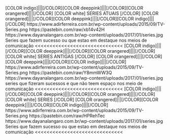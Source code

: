 <channels>
<channel>
<name>[COLOR indigo]|||[/COLOR][COLOR deeppink]|||[/COLOR][COLOR orangered]|||[/COLOR] [COLOR white] SERIES ATUAIS [/COLOR] [COLOR orangered]|||[/COLOR][COLOR deeppink]|||[/COLOR][COLOR indigo]|||[/COLOR]</name>
<thumbnail>https://www.adirferreira.com.br/wp-content/uploads/2015/09/TV-Series.png</thumbnail>
<externallink>https://pastebin.com/raw/xb14v42H</externallink>
<fanart>https://www.dayanalangaro.com.br/wp-content/uploads/2017/01/series.jpg</fanart>
<info>Series que fazem sucesso ou que estao em destaque nos meios de comunicação</info>
</channel>
</channels>
<<<<<<<<<<<<<<<<<<<<<<<<<<<<<<
 <channels>
<channel>
<name>[COLOR indigo]|||[/COLOR][COLOR deeppink]|||[/COLOR][COLOR orangered]|||[/COLOR] [COLOR white] SERIES ANTIGAS [/COLOR] [COLOR orangered]|||[/COLOR][COLOR deeppink]|||[/COLOR][COLOR indigo]|||[/COLOR]</name>
<thumbnail>https://www.adirferreira.com.br/wp-content/uploads/2015/09/TV-Series.png</thumbnail>
<externallink>https://pastebin.com/raw/Y8mmWW3Q</externallink>
<fanart>https://www.dayanalangaro.com.br/wp-content/uploads/2017/01/series.jpg</fanart>
<info>series que fizeram sucessos e que não teem espaço nos meio de comunicação</info>
</channel>
</channels>
<<<<<<<<<<<<<<<<<<<<<<<<<<<<<<
<channels>
<channel>
<name>[COLOR indigo]|||[/COLOR][COLOR deeppink]|||[/COLOR][COLOR orangered]|||[/COLOR] [COLOR white] SERIES [/COLOR] [COLOR orangered]|||[/COLOR][COLOR deeppink]|||[/COLOR][COLOR indigo]|||[/COLOR]</name>
<thumbnail>https://www.adirferreira.com.br/wp-content/uploads/2015/09/TV-Series.png</thumbnail>
<externallink>https://pastebin.com/raw/HPRehTec</externallink>
<fanart>https://www.dayanalangaro.com.br/wp-content/uploads/2017/01/series.jpg</fanart>
<info>Series que fazem sucesso ou que estao em destaque nos meios de comunicação</info>
</channel>
</channels>
<<<<<<<<<<<<<<<<<<<<<<<<<<<<<<
